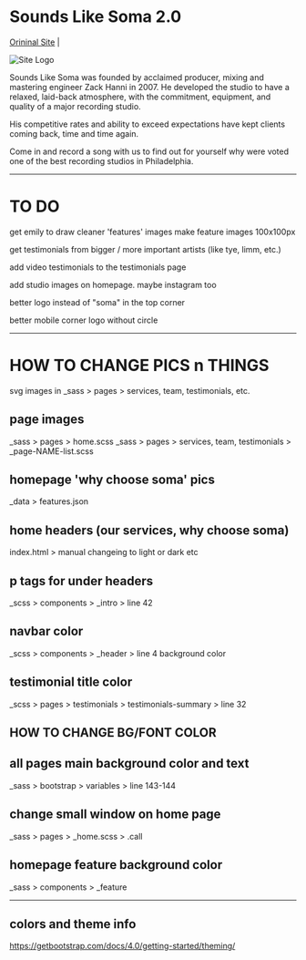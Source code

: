 # Sounds Like Soma 2.0


[Orininal Site](https://soundslikesoma.com/) | 

![Site Logo](https://github.com/zackhanni/zackhanni.github.io/blob/master/img/intro-header.jpg)

Sounds Like Soma was founded by acclaimed producer, mixing and mastering engineer Zack Hanni in 2007. He developed the studio to have a relaxed, laid-back atmosphere, with the commitment, equipment, and quality of a major recording studio. 

His competitive rates and ability to exceed expectations have kept clients coming back, time and time again. 

Come in and record a song with us to find out for yourself why were voted one of the best recording studios in Philadelphia.


- - -

# TO DO

get emily to draw cleaner 'features' images
make feature images 100x100px

get testimonials from bigger / more important artists (like tye, limm, etc.)

add video testimonials to the testimonials page

add studio images on homepage. maybe instagram too

better logo instead of "soma" in the top corner

better mobile corner logo without circle




- - -

# HOW TO CHANGE PICS n THINGS

svg images in _sass > pages > services, team, testimonials, etc.

## page images
_sass > pages > home.scss
_sass > pages > services, team, testimonials > _page-NAME-list.scss

## homepage 'why choose soma' pics
_data > features.json

## home headers (our services, why choose soma)
index.html > manual changeing to light or dark etc

## p tags for under headers
_scss > components > _intro > line 42

## navbar color
_scss > components > _header > line 4 background color

## testimonial title color
_scss > pages > testimonials > testimonials-summary > line 32

## HOW TO CHANGE BG/FONT COLOR

## all pages main background color and text
_sass > bootstrap > variables > line 143-144

## change small window on home page
_sass > pages > _home.scss > .call 

## homepage feature background color
_sass >  components > _feature 

- - -

## colors and theme info
https://getbootstrap.com/docs/4.0/getting-started/theming/





